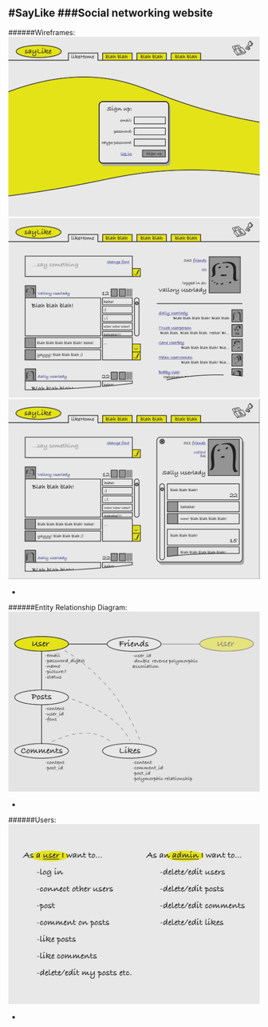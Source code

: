 #SayLike
###Social networking website
-
######Wireframes:
![sign-up](./wireframe/as-jpeg/sign-up.jpg)
![home](./wireframe/as-jpeg/home.jpg)
![profile](./wireframe/as-jpeg/profile.jpg)

-
######Entity Relationship Diagram:
![erd](./wireframe/as-jpeg/erd.jpg)

-
######Users:
![users](./wireframe/as-jpeg/users.jpg)

-
